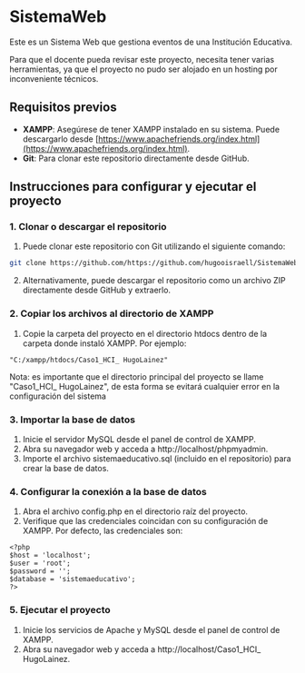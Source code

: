 # SistemaWeb
Este es un Sistema Web que gestiona eventos de una Institución Educativa.

Para que el docente pueda revisar este proyecto, necesita tener varias herramientas, ya que el proyecto no pudo ser alojado en un hosting por inconveniente técnicos.

## Requisitos previos

- **XAMPP**: Asegúrese de tener XAMPP instalado en su sistema. Puede descargarlo desde [https://www.apachefriends.org/index.html](https://www.apachefriends.org/index.html).
- **Git**: Para clonar este repositorio directamente desde GitHub.

## Instrucciones para configurar y ejecutar el proyecto

### 1. Clonar o descargar el repositorio

1. Puede clonar este repositorio con Git utilizando el siguiente comando:

```bash
git clone https://github.com/https://github.com/hugooisraell/SistemaWebCaso2.git

```

2. Alternativamente, puede descargar el repositorio como un archivo ZIP directamente desde GitHub y extraerlo.

### 2. Copiar los archivos al directorio de XAMPP

1. Copie la carpeta del proyecto en el directorio htdocs dentro de la carpeta donde instaló XAMPP. Por ejemplo:

```
"C:/xampp/htdocs/Caso1_HCI_ HugoLainez"

```
Nota: es importante que el directorio principal del proyecto se llame "Caso1_HCI_ HugoLainez", de esta forma se evitará cualquier error en la configuración del sistema

### 3. Importar la base de datos
1. Inicie el servidor MySQL desde el panel de control de XAMPP.
2. Abra su navegador web y acceda a http://localhost/phpmyadmin.
3. Importe el archivo sistemaeducativo.sql (incluido en el repositorio) para crear la base de datos.

### 4. Configurar la conexión a la base de datos
1. Abra el archivo config.php en el directorio raíz del proyecto.
2. Verifique que las credenciales coincidan con su configuración de XAMPP. Por defecto, las credenciales son:

```
<?php
$host = 'localhost';
$user = 'root';
$password = '';
$database = 'sistemaeducativo';
?>

```

### 5. Ejecutar el proyecto
1. Inicie los servicios de Apache y MySQL desde el panel de control de XAMPP.
2. Abra su navegador web y acceda a http://localhost/Caso1_HCI_ HugoLainez.

